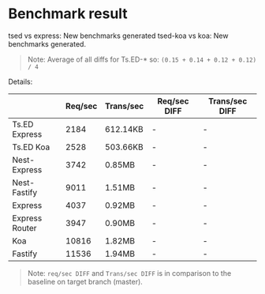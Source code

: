 # Benchmark result

tsed vs express: New benchmarks generated
tsed-koa vs koa: New benchmarks generated.

> Note: 
> Average of all diffs for Ts.ED-* so: `(0.15 + 0.14 + 0.12 + 0.12) / 4`

Details:

|                | Req/sec | Trans/sec | Req/sec DIFF | Trans/sec DIFF |
| -------------- | ------- | --------- | ------------ | -------------- |
| Ts.ED Express  | 2184    | 612.14KB  | -            | -              |
| Ts.ED Koa      | 2528    | 503.66KB  | -            | -              |
| Nest-Express   | 3742    | 0.85MB    | -            | -              |
| Nest-Fastify   | 9011    | 1.51MB    | -            | -              |
| Express        | 4037    | 0.92MB    | -            | -              |
| Express Router | 3947    | 0.90MB    | -            | -              |
| Koa            | 10816   | 1.82MB    | -            | -              |
| Fastify        | 11536   | 1.94MB    | -            | -              |

> Note:
> `req/sec DIFF` and `Trans/sec DIFF` is in comparison to the baseline on target branch (master).